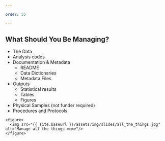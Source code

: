 ```yaml
---

order: 55

---
```


## What Should You Be Managing?

<div>
  <div class="small two-col left">
    <ul>
        <li class="fragment">The Data</li>
        <li class="fragment">Analysis codes</li>
        <li class="fragment">
            Documentation & Metadata
            <ul>
                <li>README</li>
                <li>Data Dictionaries</li>
                <li>Metadata Files</li>
            </ul>
        </li>
        <li class="fragment">
            Outputs
            <ul>
                <li>Statistical results</li>
                <li>Tables</li>
                <li>Figures</li>
            </ul>
        </li>
        <li class="fragment">Physical Samples (not funder required)</li>
        <li class="fragment">Procedures and Protocols</li>
    </ul>
  </div>
  
  <div class="two-col right">
  
    <figure>
      <img src="{{ site.baseurl }}/assets/img/slides/all_the_things.jpg" alt="Manage all the things meme"/>
    </figure>
  
  </div>
</div>



